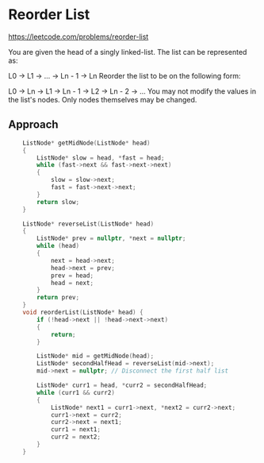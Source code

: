 # Reorder List

https://leetcode.com/problems/reorder-list

You are given the head of a singly linked-list. The list can be represented as:

L0 → L1 → … → Ln - 1 → Ln
Reorder the list to be on the following form:

L0 → Ln → L1 → Ln - 1 → L2 → Ln - 2 → …
You may not modify the values in the list's nodes. Only nodes themselves may be changed.


## Approach

``` C++
    ListNode* getMidNode(ListNode* head)
    {
        ListNode* slow = head, *fast = head;
        while (fast->next && fast->next->next)
        {
            slow = slow->next;
            fast = fast->next->next;
        }
        return slow;
    }

    ListNode* reverseList(ListNode* head)
    {
        ListNode* prev = nullptr, *next = nullptr;
        while (head)
        {
            next = head->next;
            head->next = prev;
            prev = head;
            head = next;
        }
        return prev;
    }
    void reorderList(ListNode* head) {
        if (!head->next || !head->next->next)
        {
            return;
        }

        ListNode* mid = getMidNode(head);
        ListNode* secondHalfHead = reverseList(mid->next);
        mid->next = nullptr; // Disconnect the first half list

        ListNode* curr1 = head, *curr2 = secondHalfHead;
        while (curr1 && curr2)
        {
            ListNode* next1 = curr1->next, *next2 = curr2->next;
            curr1->next = curr2;
            curr2->next = next1;
            curr1 = next1;
            curr2 = next2;
        }
    }
```